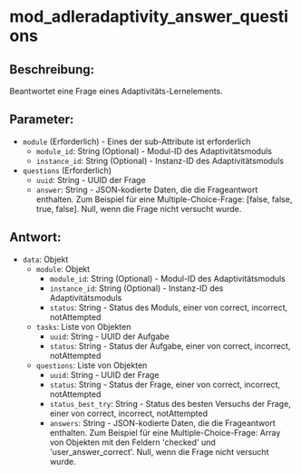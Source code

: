 # mod_adleradaptivity_answer_questions

## Beschreibung:
Beantwortet eine Frage eines Adaptivitäts-Lernelements.

## Parameter:

- `module` (Erforderlich) - Eines der sub-Attribute ist erforderlich
    - `module_id`: String (Optional) - Modul-ID des Adaptivitätsmoduls
    - `instance_id`: String (Optional) - Instanz-ID des Adaptivitätsmoduls
- `questions` (Erforderlich)
    - `uuid`: String - UUID der Frage
    - `answer`: String - JSON-kodierte Daten, die die Frageantwort enthalten. Zum Beispiel für eine Multiple-Choice-Frage: [false, false, true, false]. Null, wenn die Frage nicht versucht wurde.

## Antwort:

- `data`: Objekt
    - `module`: Objekt
        - `module_id`: String (Optional) - Modul-ID des Adaptivitätsmoduls
        - `instance_id`: String (Optional) - Instanz-ID des Adaptivitätsmoduls
        - `status`: String - Status des Moduls, einer von correct, incorrect, notAttempted
    - `tasks`: Liste von Objekten
        - `uuid`: String - UUID der Aufgabe
        - `status`: String - Status der Aufgabe, einer von correct, incorrect, notAttempted
    - `questions`: Liste von Objekten
        - `uuid`: String - UUID der Frage
        - `status`: String - Status der Frage, einer von correct, incorrect, notAttempted
        - `status_best_try`: String - Status des besten Versuchs der Frage, einer von correct, incorrect, notAttempted
        - `answers`: String - JSON-kodierte Daten, die die Frageantwort enthalten. Zum Beispiel für eine Multiple-Choice-Frage: Array von Objekten mit den Feldern 'checked' und 'user_answer_correct'. Null, wenn die Frage nicht versucht wurde.
